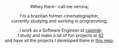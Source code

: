 <div align="center">
##hey there--call me verona;<br>

I'm a brazilian former-cinematographer,<br> 
currently studying and working in programming;<br>

. I work as a Software Engineer at [capimbr](https://github.com/capimbr)<br>
. I study and make a lot of fun projects at [42](https://github.com/42School) <br>
and have all the projects I developed there in [this repo](https://github.com/metavenoma/42).
</div>

<!--
**metavenoma/metavenoma** is a ✨ _special_ ✨ repository because its `README.md` (this file) appears on your GitHub profile.

Here are some ideas to get you started:

- 🔭 I’m currently working on ...
- 🌱 I’m currently learning ...
- 👯 I’m looking to collaborate on ...
- 🤔 I’m looking for help with ...
- 💬 Ask me about ...
- 📫 How to reach me: ...
- 😄 Pronouns: ...
- ⚡ Fun fact: ...
-->
